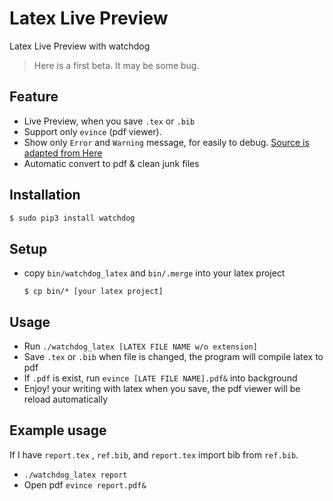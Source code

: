 # Latex Live Preview
Latex Live Preview with watchdog

> Here is a first beta. It may be some bug.

## Feature
- Live Preview, when you save `.tex` or `.bib`
- Support only `evince` (pdf viewer).
- Show only `Error` and `Warning` message, for easily to debug. [Source
  is adapted from Here](http://tex.stackexchange.com/questions/27878/pdflatex-bash-script-to-supress-all-output-except-error-messages)
- Automatic convert to pdf & clean junk files

## Installation

```bash
$ sudo pip3 install watchdog
```

## Setup
- copy `bin/watchdog_latex` and `bin/.merge` into your latex project

  ```
  $ cp bin/* [your latex project]
  ```

## Usage

- Run `./watchdog_latex [LATEX FILE NAME w/o extension]`
- Save `.tex` or `.bib` when file is changed, the program will compile
  latex to pdf
- If `.pdf` is exist, run `evince [LATE FILE NAME].pdf&` into background
- Enjoy! your writing with latex when you save, the pdf viewer will be
  reload automatically

## Example usage

If I have `report.tex` , `ref.bib`, and `report.tex` import bib from
`ref.bib`.

- `./watchdog_latex report`
- Open pdf `evince report.pdf&`
